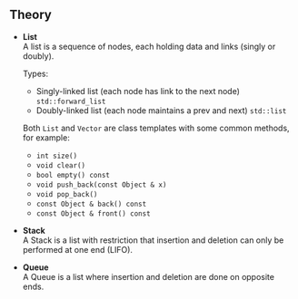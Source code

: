 ## Theory

- **List**  
  A list is a sequence of nodes, each holding data and links (singly or doubly).  

  Types:  
  - Singly-linked list (each node has link to the next node) `std::forward_list`  
  - Doubly-linked list (each node maintains a prev and next) `std::list`  

  Both `List` and `Vector` are class templates with some common methods, for example:  
  - `int size()`  
  - `void clear()`  
  - `bool empty() const`  
  - `void push_back(const Object & x)`  
  - `void pop_back()`  
  - `const Object & back() const`  
  - `const Object & front() const`  

- **Stack**  
  A Stack is a list with restriction that insertion and deletion can only be performed at one end (LIFO).  

- **Queue**  
  A Queue is a list where insertion and deletion are done on opposite ends.


    